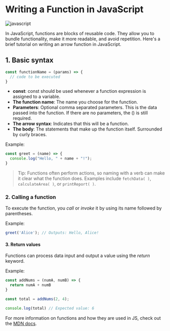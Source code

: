 # Writing a Function in JavaScript
![javascript](https://images.unsplash.com/photo-1550063873-ab792950096b?q=80&w=1740&auto=format&fit=crop&ixlib=rb-4.1.0&ixid=M3wxMjA3fDB8MHxwaG90by1wYWdlfHx8fGVufDB8fHx8fA%3D%3D) 

In JavaScript, functions are blocks of reusable code. They allow you to bundle functionality, make it more readable, and avoid repetition. Here's a brief tutorial on writing an arrow function in JavaScript.

## 1. Basic syntax

```javascript
const functionName = (params) => {
  // code to be executed
}
```

* **const**: const should be used whenever a function expression is assigned to a variable.
* **The function name**: The name you choose for the function.
* **Parameters**: Optional comma separated parameters. This is the data passed into the function. If there are no parameters, the () is still required.
* **The arrow syntax**: Indicates that this will be a function.
* **The body**: The statements that make up the function itself. Surrounded by curly braces.

Example:

```javascript
const greet = (name) => {
  console.log("Hello, " + name + "!");
}
```
> Tip: Functions often perform actions, so naming with a verb can make it clear what the function does. Examples include `fetchData( )`, `calculateArea( )`, or `printReport( )`. 

### 2. Calling a function

To execute the function, you *call* or *invoke* it by using its name followed by parentheses.

Example:

```javascript
greet('Alice'); // Outputs: Hello, Alice!
```

#### 3. Return values

Functions can process data input and output a value using the *return* keyword.

Example: 

```javascript
const addNums = (numA, numB) => {
  return numA + numB
}
```

```javascript
const total = addNums(2, 4);
```

```javascript
console.log(total) // Expected value: 6
```

For more information on functions and how they are used in JS, check out the [MDN docs](https://developer.mozilla.org/en-US/docs/Web/JavaScript/Guide/Functions).

